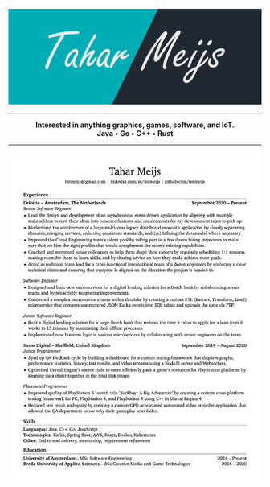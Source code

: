 ![banner](https://github.com/tntmeijs/tntmeijs/raw/master/banner.png)

---

<p align="center">
    <strong>
        Interested in anything graphics, games, software, and IoT.
        <br/>
        Java • Go • C++ • Rust
    </strong>
</p>

---

![tahar meijs' resume](https://raw.githubusercontent.com/tntmeijs/resume/refs/heads/main/backend_software_engineer.png)

